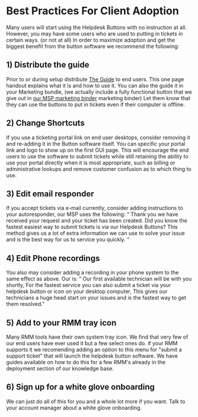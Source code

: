 # Best Practices For Client Adoption
Many users will start using the Helpdesk Buttons with no instruction at all. However,  you may have some users who are used to putting in tickets in certain ways. (or not at all) In order to maximize adoption and get the biggest benefit from the button software we recommend the following: 

## 1) Distribute the guide
Prior to or during setup distribute [The Guide](https://www.helpdeskbuttons.com/wp-content/uploads/2020/03/Introduction-to-HDB-20200311.pdf) to end users. This one page handout explains what it is and how to use it. You can also the guide it in your Marketing bundle, (we actually include a fully functional button that we give out in [our MSP marketing binder](https://imgur.com/a/TSeuoLU) marketing binder)  Let them know that they can use the buttons to put in tickets even if their computer is offline. 



## 2) Change Shortcuts
 If you use a ticketing portal link on end user desktops, consider removing it and re-adding it in the Button software itself. You can specific your portal link and logo to show up on the first GUI page. This will encourage the end users to use the software to submit tickets while still retaining the ability to use your portal directly when it is most appropriate, such as billing or administrative lookups and remove customer confusion as to which thing to use.  

## 3) Edit email responder
If you accept tickets via e-mail currently, consider adding instructions to your autoresponder, our MSP uses the following:  “ Thank you we have received your request and your ticket has been created.  Did you know the fastest easiest way to submit tickets is via our Helpdesk Buttons?  This method gives us a lot of extra information we can use to solve your issue and is the best way for us to service you quickly.  “ 



## 4) Edit Phone recordings
 You also may consider adding a recording in your phone system to the same effect as above. Our is: “ Our first available technician will be with you shortly,  For the fastest service you can also submit a ticket via your helpdesk button or icon on your desktop computer, This gives our technicians a huge head start on your issues and is the fastest way to get them resolved."



## 5) Add to your RMM tray icon

Many RMM tools have their own system tray icon.  We find that very few of our end users have ever used it but a few select ones do.  if your RMM supports it we recomending adding an option to this menu for "submit a support ticket" that will launch the helpdesk button software.  We have guides available on how to do this for a few RMM's already in the deployment section of our knowledge base.   

## 6) Sign up for a white glove onboarding

We can just do all of this for you and a whole lot more if you want.  Talk to your account manager about a white glove onboarding. 